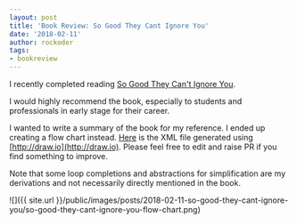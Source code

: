 ```yaml
---
layout: post
title: 'Book Review: So Good They Cant Ignore You'
date: '2018-02-11'
author: rockoder
tags:
- bookreview
---
```


I recently completed reading [So Good They Can't Ignore You](https://www.amazon.com/gp/product/1455509124/ref=as_li_tl?ie=UTF8&camp=1789&creative=9325&creativeASIN=1455509124&linkCode=as2&tag=rockoder-20&linkId=55eb1b99d891cd64e15ab00bd09a9e87).

I would highly recommend the book, especially to students and professionals in early stage for their career.

I wanted to write a summary of the book for my reference. I ended up creating a flow chart instead. [Here](https://github.com/rockoder/rockoder.github.io/blob/master/public/images/posts/2018-02-11-so-good-they-cant-ignore-you) is the XML file generated using [http://draw.io](http://draw.io). Please feel free to edit and raise PR if you find something to improve.

Note that some loop completions and abstractions for simplification are my derivations and not necessarily directly mentioned in the book.

![]({{ site.url }}/public/images/posts/2018-02-11-so-good-they-cant-ignore-you/so-good-they-cant-ignore-you-flow-chart.png)
